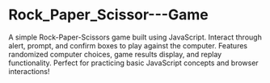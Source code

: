 # Rock_Paper_Scissor---Game
A simple Rock-Paper-Scissors game built using JavaScript. Interact through alert, prompt, and confirm boxes to play against the computer. Features randomized computer choices, game results display, and replay functionality. Perfect for practicing basic JavaScript concepts and browser interactions!
